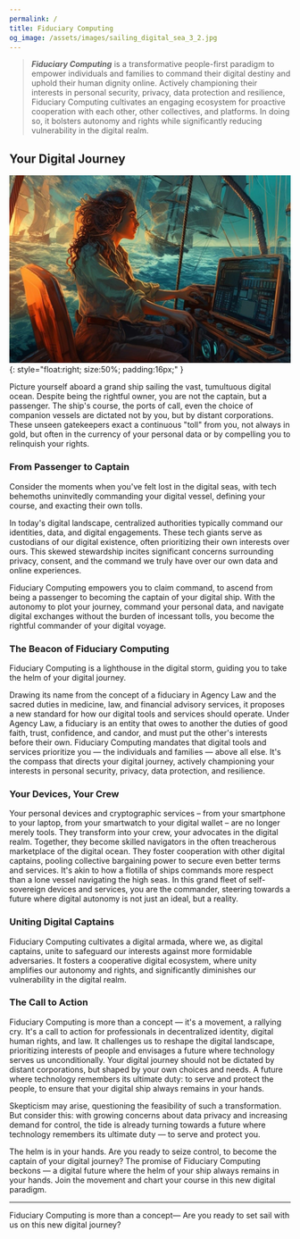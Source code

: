 ```yaml
---
permalink: /
title: Fiduciary Computing
og_image: /assets/images/sailing_digital_sea_3_2.jpg
---
```


> ***Fiduciary Computing*** is a transformative people-first paradigm to empower individuals and families to command their digital destiny and uphold their human dignity online. Actively championing their interests in personal security, privacy, data protection and resilience, Fiduciary Computing cultivates an engaging ecosystem for proactive cooperation with each other, other collectives, and platforms. In doing so, it bolsters autonomy and rights while significantly reducing vulnerability in the digital realm.

## Your Digital Journey

![Sailing Digital Sea](/assets/images/sailing_digital_sea_3_2.jpg){: style="float:right; size:50%; padding:16px;" }

Picture yourself aboard a grand ship sailing the vast, tumultuous digital ocean. Despite being the rightful owner, you are not the captain, but a passenger. The ship's course, the ports of call, even the choice of companion vessels are dictated not by you, but by distant corporations. These unseen gatekeepers exact a continuous "toll" from you, not always in gold, but often in the currency of your personal data or by compelling you to relinquish your rights.

### From Passenger to Captain

Consider the moments when you've felt lost in the digital seas, with tech behemoths uninvitedly commanding your digital vessel, defining your course, and exacting their own tolls.

In today's digital landscape, centralized authorities typically command our identities, data, and digital engagements. These tech giants serve as custodians of our digital existence, often prioritizing their own interests over ours. This skewed stewardship incites significant concerns surrounding privacy, consent, and the command we truly have over our own data and online experiences.

Fiduciary Computing empowers you to claim command, to ascend from being a passenger to becoming the captain of your digital ship. With the autonomy to plot your journey, command your personal data, and navigate digital exchanges without the burden of incessant tolls, you become the rightful commander of your digital voyage.

### The Beacon of Fiduciary Computing

Fiduciary Computing is a lighthouse in the digital storm, guiding you to take the helm of your digital journey. 

Drawing its name from the concept of a fiduciary in Agency Law and the sacred duties in medicine, law, and financial advisory services, it proposes a new standard for how our digital tools and services should operate. Under Agency Law, a fiduciary is an entity that owes to another the duties of good faith, trust, confidence, and candor, and must put the other's interests before their own. Fiduciary Computing mandates that digital tools and services prioritize you — the individuals and families — above all else. It's the compass that directs your digital journey, actively championing your interests in personal security, privacy, data protection, and resilience.

### Your Devices, Your Crew

Your personal devices and cryptographic services – from your smartphone to your laptop, from your smartwatch to your digital wallet – are no longer merely tools. They transform into your crew, your advocates in the digital realm. Together, they become skilled navigators in the often treacherous marketplace of the digital ocean. They foster cooperation with other digital captains, pooling collective bargaining power to secure even better terms and services. It's akin to how a flotilla of ships commands more respect than a lone vessel navigating the high seas. In this grand fleet of self-sovereign devices and services, you are the commander, steering towards a future where digital autonomy is not just an ideal, but a reality.

### Uniting Digital Captains

Fiduciary Computing cultivates a digital armada, where we, as digital captains, unite to safeguard our interests against more formidable adversaries. It fosters a cooperative digital ecosystem, where unity amplifies our autonomy and rights, and significantly diminishes our vulnerability in the digital realm.

### The Call to Action

Fiduciary Computing is more than a concept — it's a movement, a rallying cry. It's a call to action for professionals in decentralized identity, digital human rights, and law. It challenges us to reshape the digital landscape, prioritizing interests of people and envisages a future where technology serves us unconditionally. Your digital journey should not be dictated by distant corporations, but shaped by your own choices and needs. A future where technology remembers its ultimate duty: to serve and protect the people, to ensure that your digital ship always remains in your hands.

Skepticism may arise, questioning the feasibility of such a transformation. But consider this: with growing concerns about data privacy and increasing demand for control, the tide is already turning towards a future where technology remembers its ultimate duty — to serve and protect you.

The helm is in your hands. Are you ready to seize control, to become the captain of your digital journey? The promise of Fiduciary Computing beckons — a digital future where the helm of your ship always remains in your hands. Join the movement and chart your course in this new digital paradigm.

---

Fiduciary Computing is more than a concept— Are you ready to set sail with us on this new digital journey?
